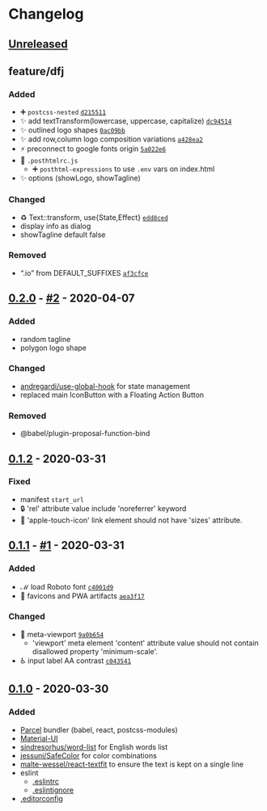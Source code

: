 # Changelog

## [Unreleased]

## feature/dfj
### Added
- :heavy_plus_sign: `postcss-nested` [`d215511`](d2155112da5f8d4be070d7adc09f9430661b90dd)
- :sparkles: add textTransform(lowercase, uppercase, capitalize) [`dc94514`](dc94514688b388ca32c5f2a1c2d4ddd2bc49a8fb)
- :sparkles: outlined logo shapes [`0ac09bb`](0ac09bb4dbc6a7e3ce68bc8fcffe6bd4c28e3daa)
- :sparkles: add row,column logo composition variations [`a428ea2`](a428ea2a6d9bc7596879eb9de88fd7790f3a7a51)
- :zap: preconnect to google fonts origin [`5a022e6`](5a022e693007a3d0331eff698c4afac1fd764559)
- :wrench: `.posthtmlrc.js`
  - :heavy_plus_sign: `posthtml-expressions` to use `.env` vars on index.html
- :sparkles: options (showLogo, showTagline)

### Changed
- :recycle: Text::transform, use{State,Effect} [`edd8ced`](edd8ced725939150b161a3b5a198613d8c5cb385)
- display info as dialog
- showTagline default false

### Removed
- “.io” from DEFAULT_SUFFIXES [`af3cfce`](af3cfce1c02ba5f43a8c9dcecbc2dc60e2705b8c)

## [0.2.0] - [#2](../../pull/2) - 2020-04-07
### Added
- random tagline
- polygon logo shape

### Changed
- [andregardi/use-global-hook](https://github.com/andregardi/use-global-hook) for state management
- replaced main IconButton with a Floating Action Button

### Removed
- @babel/plugin-proposal-function-bind

## [0.1.2] - 2020-03-31
### Fixed
- manifest `start_url`
- :lock: 'rel' attribute value include 'noreferrer' keyword
- :green_apple: 'apple-touch-icon' link element should not have 'sizes' attribute.

## [0.1.1] - [#1](../../pull/1) - 2020-03-31
### Added
- ℳ load Roboto font [`c4001d9`](https://github.com/noeldelgado/whatever-suffix/commit/c4001d9c0e4600f180a2e4e8e18f852a432e32a1)
- 🍱 favicons and PWA artifacts [`aea3f17`](https://github.com/noeldelgado/whatever-suffix/commit/aea3f17a4da65c1e1b7c1880c3953298dde2ea6c)

### Changed
- 📱 meta-viewport [`9a0b654`](https://github.com/noeldelgado/whatever-suffix/commit/9a0b654f0be54755c3fc7094af8dfb1e21802f5c)
  - 'viewport' meta element 'content' attribute value should not contain disallowed property 'minimum-scale'.
- ♿️ input label AA contrast [`c043541`](https://github.com/noeldelgado/whatever-suffix/commit/c043541d6cff16f1fdb295781bb60ce432e7dee4)

## [0.1.0] - 2020-03-30
### Added
- [Parcel](https://parceljs.org/) bundler (babel, react, postcss-modules)
- [Material-UI](https://github.com/mui-org/material-ui)
- [sindresorhus/word-list](https://github.com/sindresorhus/word-list) for English words list
- [jessuni/SafeColor](https://github.com/jessuni/SafeColor) for color combinations
- [malte-wessel/react-textfit](https://github.com/malte-wessel/react-textfit) to ensure the text is kept on a single line
- eslint
	- [.eslintrc](../blob/master/.eslintrc)
	- [.eslintignore](../blob/master/.eslintignore)
- [.editorconfig](../blob/master/.editorconfig)

[Unreleased]: https://github.com/noeldelgado/whatever-suffix/compare/v0.2.0...HEAD
[0.2.0]: https://github.com/noeldelgado/whatever-suffix/releases/compare/v0.1.2...v0.2.0
[0.1.2]: https://github.com/noeldelgado/whatever-suffix/releases/compare/v0.1.1...v0.1.2
[0.1.1]: https://github.com/noeldelgado/whatever-suffix/releases/compare/v0.1.0...v0.1.1
[0.1.0]: https://github.com/noeldelgado/whatever-suffix/releases/tag/v0.1.0
